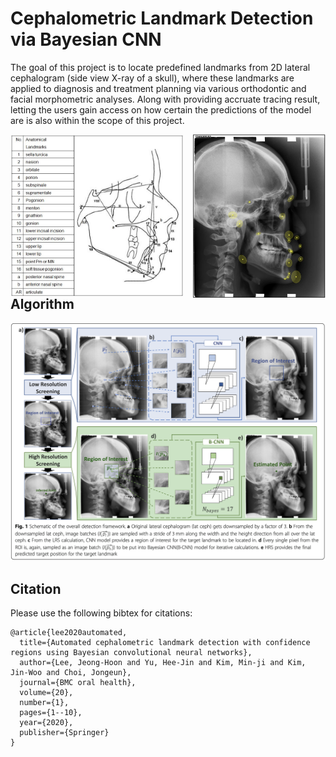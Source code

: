 # Cephalometric Landmark Detection via Bayesian CNN

The goal of this project is to locate predefined landmarks from 2D lateral cephalogram (side view X-ray of a skull), where these landmarks are applied to diagnosis and treatment planning via various orthodontic and facial morphometric analyses. Along with providing accruate tracing result, letting the users gain access on how certain the predictions of the model are is also within the scope of this project.

<p float='middle'>
  <img src='/assets/landmarks.jpg' align='left' width="55%" alt="my alt text"/>
  <img src='/assets/cephalometry.png' align='right' width="42%" alt="my alt text"/>
</p>




## Algorithm

![algorithm](/assets/algorithm.png)
<!-- <img src='/assets/algorithm.png' width="100%"/> -->



<!-- <p class="text-center">
{% include elements/button.html link="https://link.springer.com/article/10.1186/s12903-020-01256-7" text="Paper" %}
</p> -->


## Citation

Please use the following bibtex for citations:

```
@article{lee2020automated,
  title={Automated cephalometric landmark detection with confidence regions using Bayesian convolutional neural networks},
  author={Lee, Jeong-Hoon and Yu, Hee-Jin and Kim, Min-ji and Kim, Jin-Woo and Choi, Jongeun},
  journal={BMC oral health},
  volume={20},
  number={1},
  pages={1--10},
  year={2020},
  publisher={Springer}
}
```
